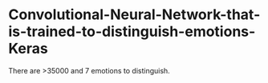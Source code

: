# Convolutional-Neural-Network-that-is-trained-to-distinguish-emotions-Keras
There are >35000 and 7 emotions to distinguish. 
